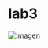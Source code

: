 # lab3

![imagen](https://user-images.githubusercontent.com/116962527/216783110-2e6b26de-30c2-4b98-af9e-0d6864685b54.png)

